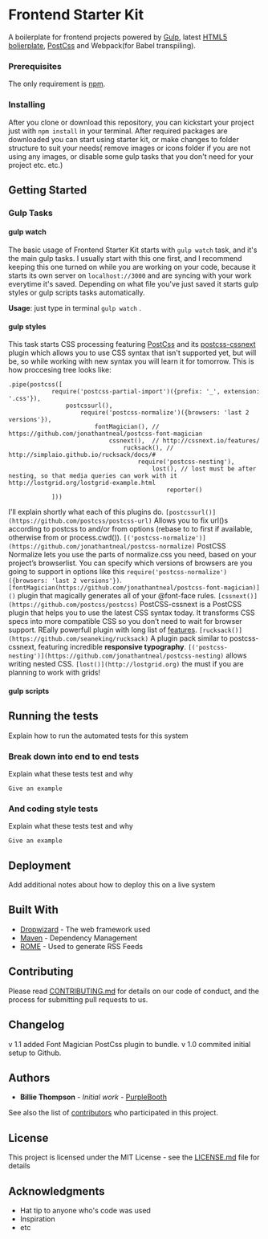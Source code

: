 
# Frontend Starter Kit

A boilerplate for frontend projects powered by [Gulp](https://github.com/gulpjs/gulp), latest [HTML5 bolierplate](https://github.com/h5bp/html5-boilerplate), [PostCss](https://github.com/postcss/postcss) and  Webpack(for Babel transpiling).


### Prerequisites

The only requirement is  [npm](https://www.npmjs.com/get-npm).

### Installing

After you clone or download this repository, you can kickstart your project just with `npm install` in your terminal. After required packages are downloaded you can start using starter kit, or make changes to folder structure to suit your needs( remove images or icons folder if you are not using any images, or disable some gulp tasks that you don't need for your project etc. etc.)

## Getting Started

### Gulp Tasks

#### gulp watch
The basic usage of Frontend Starter Kit starts with `gulp watch` task, and it's the main gulp tasks. I usually start with this one first, and I recommend keeping this one turned on while you are working on your code, because it starts its own server on `localhost://3000` and are syncing with your work everytime it's saved. Depending on what file you've just saved it starts gulp styles or gulp scripts tasks automatically.

__Usage__: just type in terminal `gulp watch` .

#### gulp styles
This task starts CSS processing featuring [PostCss](https://github.com/postcss/postcss) and its [postcss-cssnext](https://github.com/MoOx/postcss-cssnext) plugin which allows you to use CSS syntax that isn't supported yet, but will be, so while working with new syntax you will learn it for tomorrow. This is how proccesing tree looks like: 
```
.pipe(postcss([
			require('postcss-partial-import')({prefix: '_', extension: '.css'}),
				postcssurl(),
					require('postcss-normalize')({browsers: 'last 2 versions'}),	
						fontMagician(),	// https://github.com/jonathantneal/postcss-font-magician	 		
							cssnext(),	// http://cssnext.io/features/
								rucksack(), // http://simplaio.github.io/rucksack/docs/#
									require('postcss-nesting'),
										lost(), // lost must be after nesting, so that media queries can work with it http://lostgrid.org/lostgrid-example.html
											reporter()
			]))
```
I'll explain shortly what each of this plugins do.
`[postcssurl()](https://github.com/postcss/postcss-url)` Allows you to fix url()s according to postcss to and/or from options (rebase to to first if available, otherwise from or process.cwd()).
`[('postcss-normalize')](https://github.com/jonathantneal/postcss-normalize)` PostCSS Normalize lets you use the parts of normalize.css you need, based on your project’s browserlist. You can specify which versions of browsers are you going to support in options like this `require('postcss-normalize')({browsers: 'last 2 versions'})`.
`[fontMagician(https://github.com/jonathantneal/postcss-font-magician)]()`  plugin that magically generates all of your @font-face rules.
`[cssnext()](https://github.com/postcss/postcss)` PostCSS-cssnext is a PostCSS plugin that helps you to use the latest CSS syntax today. It transforms CSS specs into more compatible CSS so you don’t need to wait for browser support. REally powerfull plugin with long list of [features](http://cssnext.io/features/).
`[rucksack()](https://github.com/seaneking/rucksack)` A plugin pack similar to postcss-cssnext, featuring incredible __responsive typography__.
`[('postcss-nesting')](https://github.com/jonathantneal/postcss-nesting)` allows writing nested CSS.
`[lost()](http://lostgrid.org)` the must if you are planning to work with grids!

#### gulp scripts



## Running the tests

Explain how to run the automated tests for this system

### Break down into end to end tests

Explain what these tests test and why

```
Give an example
```

### And coding style tests

Explain what these tests test and why

```
Give an example
```

## Deployment

Add additional notes about how to deploy this on a live system

## Built With

* [Dropwizard](http://www.dropwizard.io/1.0.2/docs/) - The web framework used
* [Maven](https://maven.apache.org/) - Dependency Management
* [ROME](https://rometools.github.io/rome/) - Used to generate RSS Feeds

## Contributing

Please read [CONTRIBUTING.md](https://gist.github.com/PurpleBooth/b24679402957c63ec426) for details on our code of conduct, and the process for submitting pull requests to us.

## Changelog

v 1.1 added Font Magician PostCss plugin to bundle.
v 1.0 commited initial setup to Github. 

## Authors

* **Billie Thompson** - *Initial work* - [PurpleBooth](https://github.com/PurpleBooth)

See also the list of [contributors](https://github.com/your/project/contributors) who participated in this project.

## License

This project is licensed under the MIT License - see the [LICENSE.md](LICENSE.md) file for details

## Acknowledgments

* Hat tip to anyone who's code was used
* Inspiration
* etc

